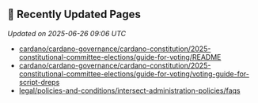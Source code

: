 ## 🔄 Recently Updated Pages

_Updated on 2025-06-26 09:06 UTC_

- [cardano/cardano-governance/cardano-constitution/2025-constitutional-committee-elections/guide-for-voting/README](https://docs.intersectmbo.org/cardano/cardano-governance/cardano-constitution/2025-constitutional-committee-elections/guide-for-voting/README)
- [cardano/cardano-governance/cardano-constitution/2025-constitutional-committee-elections/guide-for-voting/voting-guide-for-script-dreps](https://docs.intersectmbo.org/cardano/cardano-governance/cardano-constitution/2025-constitutional-committee-elections/guide-for-voting/voting-guide-for-script-dreps)
- [legal/policies-and-conditions/intersect-administration-policies/faqs](https://docs.intersectmbo.org/legal/policies-and-conditions/intersect-administration-policies/faqs)
